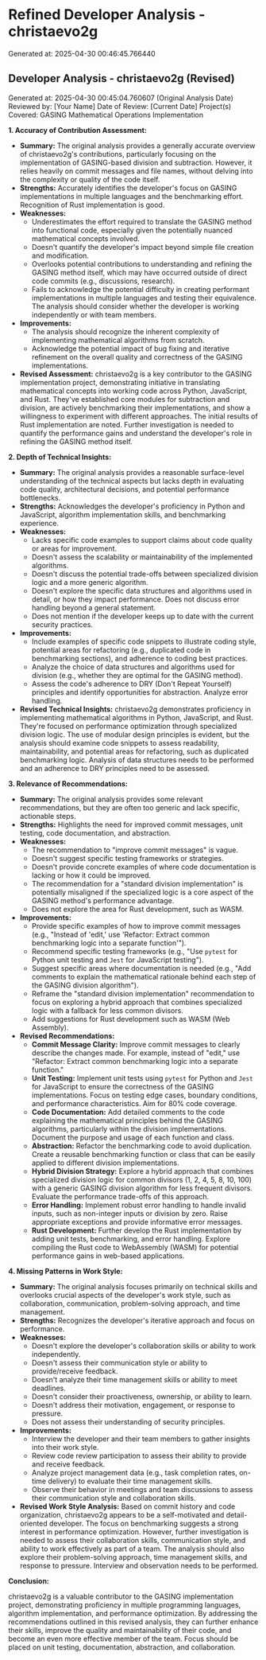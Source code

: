 # Refined Developer Analysis - christaevo2g
Generated at: 2025-04-30 00:46:45.766440

## Developer Analysis - christaevo2g (Revised)

Generated at: 2025-04-30 00:45:04.760607 (Original Analysis Date)
Reviewed by: [Your Name]
Date of Review: [Current Date]
Project(s) Covered: GASING Mathematical Operations Implementation

**1. Accuracy of Contribution Assessment:**

*   **Summary:** The original analysis provides a generally accurate overview of christaevo2g's contributions, particularly focusing on the implementation of GASING-based division and subtraction. However, it relies heavily on commit messages and file names, without delving into the complexity or quality of the code itself.
*   **Strengths:** Accurately identifies the developer's focus on GASING implementations in multiple languages and the benchmarking effort. Recognition of Rust implementation is good.
*   **Weaknesses:**
    *   Underestimates the effort required to translate the GASING method into functional code, especially given the potentially nuanced mathematical concepts involved.
    *   Doesn't quantify the developer's impact beyond simple file creation and modification.
    *   Overlooks potential contributions to understanding and refining the GASING method itself, which may have occurred outside of direct code commits (e.g., discussions, research).
    *   Fails to acknowledge the potential difficulty in creating performant implementations in multiple languages and testing their equivalence. The analysis should consider whether the developer is working independently or with team members.
*   **Improvements:**
    *   The analysis should recognize the inherent complexity of implementing mathematical algorithms from scratch.
    *   Acknowledge the potential impact of bug fixing and iterative refinement on the overall quality and correctness of the GASING implementations.
*   **Revised Assessment:** christaevo2g is a key contributor to the GASING implementation project, demonstrating initiative in translating mathematical concepts into working code across Python, JavaScript, and Rust. They've established core modules for subtraction and division, are actively benchmarking their implementations, and show a willingness to experiment with different approaches. The initial results of Rust implementation are noted. Further investigation is needed to quantify the performance gains and understand the developer's role in refining the GASING method itself.

**2. Depth of Technical Insights:**

*   **Summary:** The original analysis provides a reasonable surface-level understanding of the technical aspects but lacks depth in evaluating code quality, architectural decisions, and potential performance bottlenecks.
*   **Strengths:** Acknowledges the developer's proficiency in Python and JavaScript, algorithm implementation skills, and benchmarking experience.
*   **Weaknesses:**
    *   Lacks specific code examples to support claims about code quality or areas for improvement.
    *   Doesn't assess the scalability or maintainability of the implemented algorithms.
    *   Doesn't discuss the potential trade-offs between specialized division logic and a more generic algorithm.
    *   Doesn't explore the specific data structures and algorithms used in detail, or how they impact performance. Does not discuss error handling beyond a general statement.
    *   Does not mention if the developer keeps up to date with the current security practices.
*   **Improvements:**
    *   Include examples of specific code snippets to illustrate coding style, potential areas for refactoring (e.g., duplicated code in benchmarking sections), and adherence to coding best practices.
    *   Analyze the choice of data structures and algorithms used for division (e.g., whether they are optimal for the GASING method).
    *   Assess the code's adherence to DRY (Don't Repeat Yourself) principles and identify opportunities for abstraction. Analyze error handling.
*   **Revised Technical Insights:** christaevo2g demonstrates proficiency in implementing mathematical algorithms in Python, JavaScript, and Rust. They're focused on performance optimization through specialized division logic. The use of modular design principles is evident, but the analysis should examine code snippets to assess readability, maintainability, and potential areas for refactoring, such as duplicated benchmarking logic. Analysis of data structures needs to be performed and an adherence to DRY principles need to be assessed.

**3. Relevance of Recommendations:**

*   **Summary:** The original analysis provides some relevant recommendations, but they are often too generic and lack specific, actionable steps.
*   **Strengths:** Highlights the need for improved commit messages, unit testing, code documentation, and abstraction.
*   **Weaknesses:**
    *   The recommendation to "improve commit messages" is vague.
    *   Doesn't suggest specific testing frameworks or strategies.
    *   Doesn't provide concrete examples of where code documentation is lacking or how it could be improved.
    *   The recommendation for a "standard division implementation" is potentially misaligned if the specialized logic is a core aspect of the GASING method's performance advantage.
    *   Does not explore the area for Rust development, such as WASM.
*   **Improvements:**
    *   Provide specific examples of how to improve commit messages (e.g., "Instead of 'edit,' use 'Refactor: Extract common benchmarking logic into a separate function'").
    *   Recommend specific testing frameworks (e.g., "Use `pytest` for Python unit testing and `Jest` for JavaScript testing").
    *   Suggest specific areas where documentation is needed (e.g., "Add comments to explain the mathematical rationale behind each step of the GASING division algorithm").
    *   Reframe the "standard division implementation" recommendation to focus on exploring a hybrid approach that combines specialized logic with a fallback for less common divisors.
    *   Add suggestions for Rust development such as WASM (Web Assembly).
*   **Revised Recommendations:**
    *   **Commit Message Clarity:** Improve commit messages to clearly describe the changes made. For example, instead of "edit," use "Refactor: Extract common benchmarking logic into a separate function."
    *   **Unit Testing:** Implement unit tests using `pytest` for Python and `Jest` for JavaScript to ensure the correctness of the GASING implementations. Focus on testing edge cases, boundary conditions, and performance characteristics. Aim for 80% code coverage.
    *   **Code Documentation:** Add detailed comments to the code explaining the mathematical principles behind the GASING algorithms, particularly within the division implementations. Document the purpose and usage of each function and class.
    *   **Abstraction:** Refactor the benchmarking code to avoid duplication. Create a reusable benchmarking function or class that can be easily applied to different division implementations.
    *   **Hybrid Division Strategy:** Explore a hybrid approach that combines specialized division logic for common divisors (1, 2, 4, 5, 8, 10, 100) with a generic GASING division algorithm for less frequent divisors. Evaluate the performance trade-offs of this approach.
    *   **Error Handling:** Implement robust error handling to handle invalid inputs, such as non-integer inputs or division by zero. Raise appropriate exceptions and provide informative error messages.
    *   **Rust Development:** Further develop the Rust implementation by adding unit tests, benchmarking, and error handling. Explore compiling the Rust code to WebAssembly (WASM) for potential performance gains in web-based applications.

**4. Missing Patterns in Work Style:**

*   **Summary:** The original analysis focuses primarily on technical skills and overlooks crucial aspects of the developer's work style, such as collaboration, communication, problem-solving approach, and time management.
*   **Strengths:** Recognizes the developer's iterative approach and focus on performance.
*   **Weaknesses:**
    *   Doesn't explore the developer's collaboration skills or ability to work independently.
    *   Doesn't assess their communication style or ability to provide/receive feedback.
    *   Doesn't analyze their time management skills or ability to meet deadlines.
    *   Doesn't consider their proactiveness, ownership, or ability to learn.
    *   Doesn't address their motivation, engagement, or response to pressure.
    *   Does not assess their understanding of security principles.
*   **Improvements:**
    *   Interview the developer and their team members to gather insights into their work style.
    *   Review code review participation to assess their ability to provide and receive feedback.
    *   Analyze project management data (e.g., task completion rates, on-time delivery) to evaluate their time management skills.
    *   Observe their behavior in meetings and team discussions to assess their communication style and collaboration skills.
*   **Revised Work Style Analysis:** Based on commit history and code organization, christaevo2g appears to be a self-motivated and detail-oriented developer. The focus on benchmarking suggests a strong interest in performance optimization. However, further investigation is needed to assess their collaboration skills, communication style, and ability to work effectively as part of a team. The analysis should also explore their problem-solving approach, time management skills, and response to pressure. Interview and observation needs to be performed.

**Conclusion:**

christaevo2g is a valuable contributor to the GASING implementation project, demonstrating proficiency in multiple programming languages, algorithm implementation, and performance optimization. By addressing the recommendations outlined in this revised analysis, they can further enhance their skills, improve the quality and maintainability of their code, and become an even more effective member of the team. Focus should be placed on unit testing, documentation, abstraction, and collaboration.
